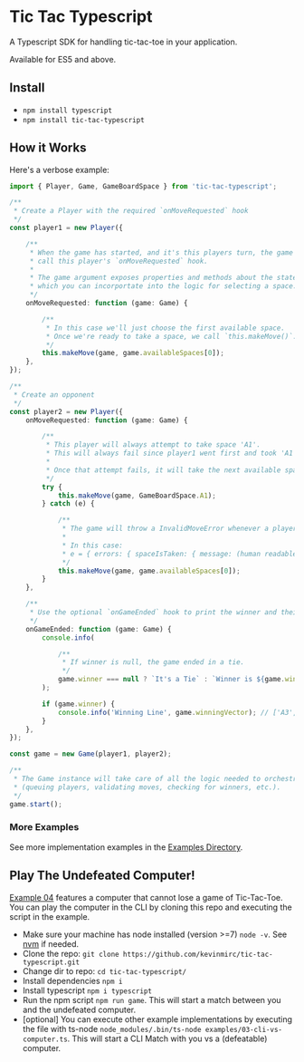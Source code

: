# Tic Tac Typescript
A Typescript SDK for handling tic-tac-toe in your application.

Available for ES5 and above.

## Install
- `npm install typescript`
- `npm install tic-tac-typescript`

## How it Works

Here's a verbose example:

```ts
import { Player, Game, GameBoardSpace } from 'tic-tac-typescript';

/**
 * Create a Player with the required `onMoveRequested` hook
 */
const player1 = new Player({

    /**
     * When the game has started, and it's this players turn, the game will
     * call this player's `onMoveRequested` hook.
     * 
     * The game argument exposes properties and methods about the state of the game
     * which you can incorportate into the logic for selecting a space.
     */
    onMoveRequested: function (game: Game) {

        /**
         * In this case we'll just choose the first available space.
         * Once we're ready to take a space, we call `this.makeMove()`.
         */
        this.makeMove(game, game.availableSpaces[0]);
    },
});

/**
 * Create an opponent
 */
const player2 = new Player({
    onMoveRequested: function (game: Game) {

        /**
         * This player will always attempt to take space 'A1'.
         * This will always fail since player1 went first and took 'A1'.
         * 
         * Once that attempt fails, it will take the next available space.
         */
        try {
            this.makeMove(game, GameBoardSpace.A1);
        } catch (e) {

            /**
             * The game will throw a InvalidMoveError whenever a player makes an invalid move.
             * 
             * In this case:
             * e = { errors: { spaceIsTaken: { message: (human readable string), space: 'A1' } }
             */
            this.makeMove(game, game.availableSpaces[0]);
        }
    },

    /**
     * Use the optional `onGameEnded` hook to print the winner and their winning line.
     */
    onGameEnded: function (game: Game) {
        console.info(

            /**
             * If winner is null, the game ended in a tie.
             */
            game.winner === null ? `It's a Tie` : `Winner is ${game.winner.id}`
        );

        if (game.winner) {
            console.info('Winning Line', game.winningVector); // ['A3', 'B2', 'C1']
        }
    },
});

const game = new Game(player1, player2);

/**
 * The Game instance will take care of all the logic needed to orchestrate the game
 * (queuing players, validating moves, checking for winners, etc.).
 */
game.start();
```

### More Examples
See more implementation examples in the [Examples Directory](./examples).

## Play The Undefeated Computer!
[Example 04](./examples/04-undefeated-computer) features a computer that cannot lose a game of Tic-Tac-Toe. You can play the computer in the CLI by cloning this repo and executing the script in the example.

- Make sure your machine has node installed (version >=7) `node -v`. See [nvm](https://github.com/nvm-sh/nvm) if needed.
- Clone the repo: `git clone https://github.com/kevinmirc/tic-tac-typescript.git`
- Change dir to repo: `cd tic-tac-typescript/`
- Install dependencies `npm i`
- Install typescript `npm i typescript`
- Run the npm script `npm run game`. This will start a match between you and the undefeated computer.
- [optional] You can execute other example implementations by executing the file with ts-node `node_modules/.bin/ts-node examples/03-cli-vs-computer.ts`. This will start a CLI Match with you vs a (defeatable) computer.
